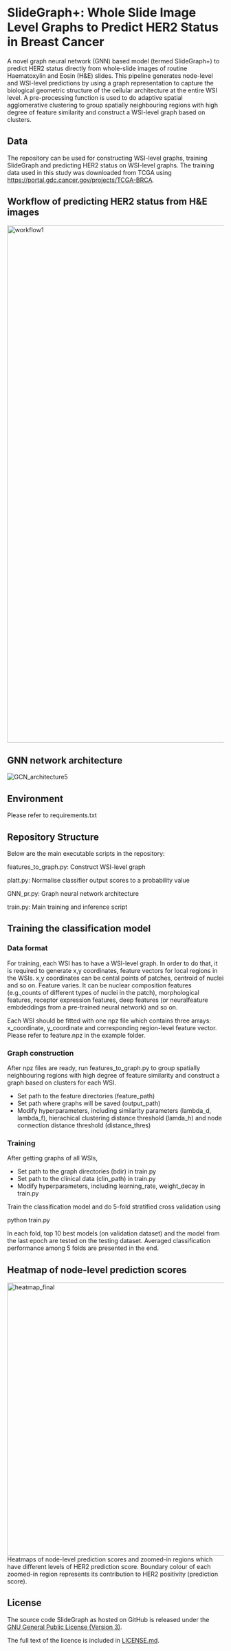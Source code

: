 # SlideGraph+: Whole Slide Image Level Graphs to Predict HER2 Status in Breast Cancer
A novel graph neural network (GNN) based model (termed SlideGraph+) to predict HER2 status directly from whole-slide images of routine Haematoxylin and Eosin (H&E) slides. This pipeline generates node-level and WSI-level predictions by using a graph representation to capture the biological geometric structure of the cellular architecture at the entire WSI level. A pre-processing function is used to do adaptive spatial agglomerative clustering to group spatially neighbouring regions with high degree of feature similarity and construct a WSI-level graph based on clusters.

## Data
The repository can be used for constructing WSI-level graphs, training SlideGraph and predicting HER2 status on WSI-level graphs. The training data used in this study was downloaded from TCGA using https://portal.gdc.cancer.gov/projects/TCGA-BRCA.

## Workflow of predicting HER2 status from H&E images
<img width="1201" alt="workflow1" src="https://user-images.githubusercontent.com/58427109/136570069-57686d6c-e34f-4176-a8ec-9c86400f7cc7.png">

## GNN network architecture
![GCN_architecture5](https://user-images.githubusercontent.com/58427109/136584825-8866d382-5e9d-48b9-99e9-20e88f87b804.png)

## Environment
Please refer to requirements.txt

## Repository Structure
Below are the main executable scripts in the repository:

features_to_graph.py: Construct WSI-level graph 

platt.py: Normalise classifier output scores to a probability value 

GNN_pr.py: Graph neural network architecture

train.py: Main training and inference script

## Training the classification model
### Data format
For training, each WSI has to have a WSI-level graph. In order to do that, it is required to generate x,y coordinates, feature vectors for local regions in the WSIs. x,y coordinates can be cental points of patches, centroid of nuclei and so on. Feature varies. It can be nuclear composition features (e.g.,counts of different types of nuclei in the patch), morphological features, receptor expression features, deep features (or neuralfeature embdeddings from a pre-trained neural network) and so on. 

Each WSI should be fitted with one npz file which contains three arrays: x_coordinate, y_coordinate and corresponding region-level feature vector. Please refer to feature.npz in the example folder.

### Graph construction
After npz files are ready, run features_to_graph.py to group spatially neighbouring regions with high degree of feature similarity and construct a graph based on clusters for each WSI.

* Set path to the feature directories (feature_path) 
* Set path where graphs will be saved (output_path) 
* Modify hyperparameters, including similarity parameters (lambda_d, lambda_f), hierachical clustering distance threshold (lamda_h) and node connection distance threshold (distance_thres) 

### Training
After getting graphs of all WSIs, 
* Set path to the graph directories (bdir) in train.py  
* Set path to the clinical data (clin_path) in train.py  
* Modify hyperparameters, including learning_rate, weight_decay in train.py 

Train the classification model and do 5-fold stratified cross validation using

python train.py

In each fold, top 10 best models (on validation dataset) and the model from the last epoch are tested on the testing dataset. Averaged classification performance among 5 folds are presented in the end.

## Heatmap of node-level prediction scores
<img width="634" alt="heatmap_final" src="https://user-images.githubusercontent.com/58427109/136618599-d41b4653-2e2c-4d5a-ad49-a7de2fc001b3.png">
Heatmaps of node-level prediction scores and zoomed-in regions which have different levels of HER2 prediction score. Boundary colour of each zoomed-in region represents its contribution to HER2 positivity (prediction score).

## License

The source code SlideGraph as hosted on GitHub is released under the [GNU General Public License (Version 3)].

The full text of the licence is included in [LICENSE.md](https://github.com/wenqi006/SlideGraph/blob/main/LICENSE.md).

[gnu general public license (version 3)]: https://www.gnu.org/licenses/gpl-3.0.html

